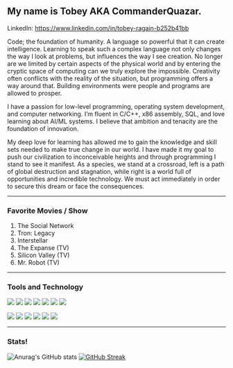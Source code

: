 <!--
**CommanderQuazar/CommanderQuazar** is a ✨ _special_ ✨ repository because its `README.md` (this file) appears on your GitHub profile.

Here are some ideas to get you started:

- 🔭 I’m currently working on ...
- 🌱 I’m currently learning ...
- 👯 I’m looking to collaborate on ...
- 🤔 I’m looking for help with ...
- 💬 Ask me about ...
- 📫 How to reach me: ...
- 😄 Pronouns: ...
- ⚡ Fun fact: ...
-->

## My name is Tobey AKA CommanderQuazar.

LinkedIn: https://www.linkedin.com/in/tobey-ragain-b252b41bb

Code; the foundation of humanity. A language so powerful that it can create intelligence. Learning to speak such a complex language not only changes the way I look at problems, but influences the way I see creation. No longer are we limited by certain aspects of the physical world and by entering the cryptic space of computing can we truly explore the impossible. Creativity often conflicts with the reality of the situation, but programming offers a way around that. Building environments were people and programs are allowed to prosper.

I have a passion for low-level programming, operating system development, and computer networking. I’m fluent in C/C++, x86 assembly, SQL, and love learning about AI/ML systems. I believe that ambition and tenacity are the foundation of innovation.

My deep love for learning has allowed me to gain the knowledge and skill sets needed to make true change in our world. I have made it my goal to push our civilization to inconceivable heights and through programming I stand to see it manifest. As a species, we stand at a crossroad, left is a path of global destruction and stagnation, while right is a world full of opportunities and incredible technology. We must act immediately in order to secure this dream or face the consequences.

<hr>

### Favorite Movies / Show
1. The Social Network
2. Tron: Legacy 
3. Interstellar
4. The Expanse (TV)
5. Silicon Valley (TV)
6. Mr. Robot (TV)

<hr>

### Tools and Technology

![](https://badgen.net/badge/OS/MacOS/blue) ![](https://badgen.net/badge/Ediotr/CLion/blue) ![](https://badgen.net/badge/Code/C-C++/blue) ![](https://badgen.net/badge/Tool/AWS/blue) ![](https://badgen.net/badge/Code/x86-Assembly/blue) ![](https://badgen.net/badge/Shell/Bash/blue)
![](https://badgen.net/badge/Code/Make/blue) 

![](https://badgen.net/badge/Code/MySQL/blue) ![](https://badgen.net/badge/Tools/Raspberry-Pi/blue)  ![](https://badgen.net/badge/Tools/QT/blue)
![](https://badgen.net/badge/Tool/Git/blue) ![](https://badgen.net/badge/Editor/NeoVim/blue) ![](https://badgen.net/badge/Tool/M1-Pro-MacBook/blue)

<hr>

### Stats!

![Anurag's GitHub stats](https://github-readme-stats.vercel.app/api?username=CommanderQuazar&count_private=true&theme=radical&show_icons=true)
[![GitHub Streak](http://github-readme-streak-stats.herokuapp.com?user=CommanderQuazar&theme=synthwave&date_format=M%20j%5B%2C%20Y%5D)](https://git.io/streak-stats)
